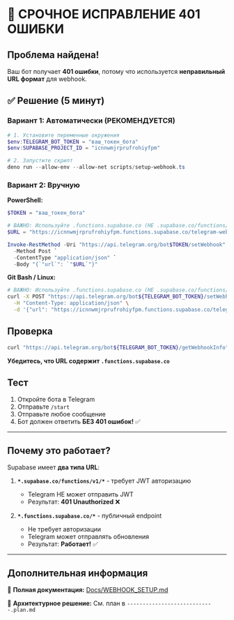# 🚨 СРОЧНОЕ ИСПРАВЛЕНИЕ 401 ОШИБКИ

## Проблема найдена!

Ваш бот получает **401 ошибки**, потому что используется **неправильный URL формат** для webhook.

## ✅ Решение (5 минут)

### Вариант 1: Автоматически (РЕКОМЕНДУЕТСЯ)

```powershell
# 1. Установите переменные окружения
$env:TELEGRAM_BOT_TOKEN = "ваш_токен_бота"
$env:SUPABASE_PROJECT_ID = "icnnwmjrprufrohiyfpm"

# 2. Запустите скрипт
deno run --allow-env --allow-net scripts/setup-webhook.ts
```

### Вариант 2: Вручную

**PowerShell:**
```powershell
$TOKEN = "ваш_токен_бота"

# ВАЖНО: Используйте .functions.supabase.co (НЕ .supabase.co/functions/v1/)
$URL = "https://icnnwmjrprufrohiyfpm.functions.supabase.co/telegram-webhook"

Invoke-RestMethod -Uri "https://api.telegram.org/bot$TOKEN/setWebhook" `
  -Method Post `
  -ContentType "application/json" `
  -Body "{`"url`": `"$URL`"}"
```

**Git Bash / Linux:**
```bash
# ВАЖНО: Используйте .functions.supabase.co (НЕ .supabase.co/functions/v1/)
curl -X POST "https://api.telegram.org/bot${TELEGRAM_BOT_TOKEN}/setWebhook" \
  -H "Content-Type: application/json" \
  -d '{"url": "https://icnnwmjrprufrohiyfpm.functions.supabase.co/telegram-webhook"}'
```

## Проверка

```bash
curl "https://api.telegram.org/bot${TELEGRAM_BOT_TOKEN}/getWebhookInfo"
```

**Убедитесь, что URL содержит `.functions.supabase.co`**

## Тест

1. Откройте бота в Telegram
2. Отправьте `/start`
3. Отправьте любое сообщение
4. Бот должен ответить **БЕЗ 401 ошибок!** ✅

---

## Почему это работает?

Supabase имеет **два типа URL**:

1. **`*.supabase.co/functions/v1/*`** - требует JWT авторизацию
   - Telegram НЕ может отправить JWT
   - Результат: **401 Unauthorized** ❌

2. **`*.functions.supabase.co/*`** - публичный endpoint
   - Не требует авторизации
   - Telegram может отправлять обновления
   - Результат: **Работает!** ✅

---

## Дополнительная информация

📖 **Полная документация:** [Docs/WEBHOOK_SETUP.md](Docs/WEBHOOK_SETUP.md)

🔧 **Архитектурное решение:** См. план в `----------------------------.plan.md`

